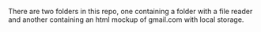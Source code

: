 There are two folders in this repo, one containing a folder with a file reader and another containing an html mockup of gmail.com with local storage. 
